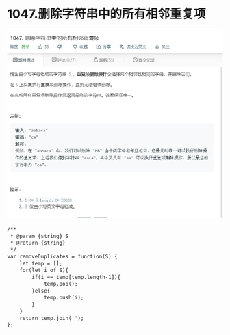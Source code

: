 # 1047.删除字符串中的所有相邻重复项
![](img/1047.删除字符串中的所有相邻重复项.png)  

```
/**
 * @param {string} S
 * @return {string}
 */
var removeDuplicates = function(S) {
    let temp = [];
    for(let i of S){
        if(i == temp[temp.length-1]){
            temp.pop();
        }else{
            temp.push(i);
        }
    }
    return temp.join('');
};
```